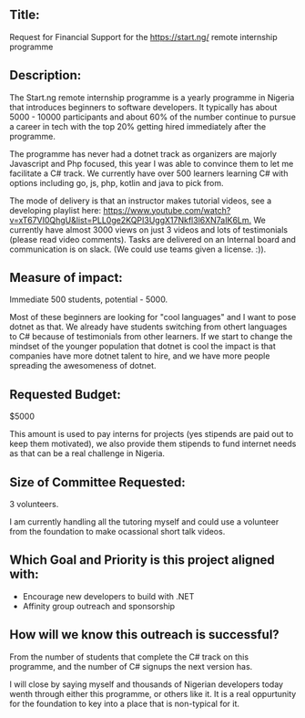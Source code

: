 
## Title: 

Request for Financial Support for the https://start.ng/ remote internship programme

## Description:

The Start.ng remote internship programme is a yearly programme in Nigeria that introduces beginners to software developers. It typically has about 5000 - 10000 participants and about 60% of the number continue to pursue a career in tech with the top 20% getting hired immediately after the programme.

The programme has never had a dotnet track as organizers are majorly Javascript and Php focused, this year I was able to convince them to let me facilitate a C# track. We currently have over 500 learners learning C# with options including go, js, php, kotlin and java to pick from.

The mode of delivery is that an instructor makes tutorial videos, see a developing playlist here: <https://www.youtube.com/watch?v=xT67VI0QhgU&list=PLL0ge2KQPI3UggX17Nkfl3l6XN7aIK6Lm.>
We currently have almost 3000 views on just 3 videos and lots of testimonials (please read video comments). Tasks are delivered on an Internal board and communication is on slack. (We could use teams given a license. :)).

## Measure of impact:

Immediate 500 students, potential - 5000. 

Most of these beginners are looking for "cool languages" and I want to pose dotnet as that. We already have students switching from othert languages to C# because of testimonials from other learners. If we start to change the mindset of the younger population that dotnet is cool the impact is that companies have more dotnet talent to hire, and we have more people spreading the awesomeness of dotnet.

## Requested Budget:

$5000

This amount is used to pay interns for projects (yes stipends are paid out to keep them motivated), we also provide them stipends to fund internet needs as that can be a real challenge in Nigeria.

## Size of Committee Requested:

3 volunteers.

I am currently handling all the tutoring myself and could use a volunteer from the foundation to make ocassional short talk videos.

## Which Goal and Priority is this project aligned with:

- Encourage new developers to build with .NET
- Affinity group outreach and sponsorship

## How will we know this outreach is successful?

From the number of students that complete the C# track on this programme, and the number of C# signups the next version has.

I will close by saying myself and thousands of Nigerian developers today wenth through either this programme, or others like it. It is a real oppurtunity for the foundation to key into a place that is non-typical for it.

